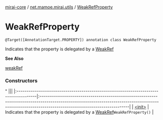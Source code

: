 [mirai-core](../../index.md) / [net.mamoe.mirai.utils](../index.md) / [WeakRefProperty](./index.md)

# WeakRefProperty

`@Target([AnnotationTarget.PROPERTY]) annotation class WeakRefProperty`

Indicates that the property is delegated by a [WeakRef](../-weak-ref/index.md)

**See Also**

[weakRef](../weak-ref.md)

### Constructors

"
                                    |||
                                    |:----------------------------------------------------------------------------------------|:---------------------------------------------------------------------------------------------------------------------------------------------------------------------------------------------------------|
                                    | [&lt;init&gt;](-init-.md) | Indicates that the property is delegated by a [WeakRef](../-weak-ref/index.md)`WeakRefProperty()` |

